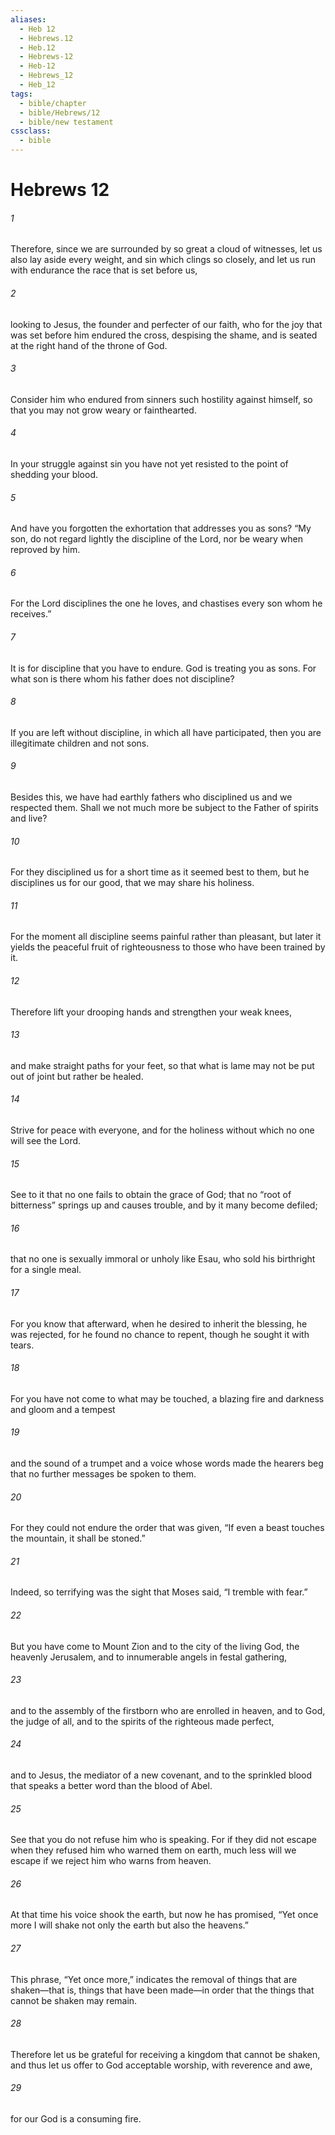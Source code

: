 ```yaml
---
aliases:
  - Heb 12
  - Hebrews.12
  - Heb.12
  - Hebrews-12
  - Heb-12
  - Hebrews_12
  - Heb_12
tags:
  - bible/chapter
  - bible/Hebrews/12
  - bible/new testament
cssclass:
  - bible
---
```


# Hebrews 12

###### 1
Therefore, since we are surrounded by so great a cloud of witnesses, let us also lay aside every weight, and sin which clings so closely, and let us run with endurance the race that is set before us,
###### 2
looking to Jesus, the founder and perfecter of our faith, who for the joy that was set before him endured the cross, despising the shame, and is seated at the right hand of the throne of God.
###### 3
Consider him who endured from sinners such hostility against himself, so that you may not grow weary or fainthearted.
###### 4
In your struggle against sin you have not yet resisted to the point of shedding your blood.
###### 5
And have you forgotten the exhortation that addresses you as sons? “My son, do not regard lightly the discipline of the Lord, nor be weary when reproved by him.
###### 6
For the Lord disciplines the one he loves, and chastises every son whom he receives.”
###### 7
It is for discipline that you have to endure. God is treating you as sons. For what son is there whom his father does not discipline?
###### 8
If you are left without discipline, in which all have participated, then you are illegitimate children and not sons.
###### 9
Besides this, we have had earthly fathers who disciplined us and we respected them. Shall we not much more be subject to the Father of spirits and live?
###### 10
For they disciplined us for a short time as it seemed best to them, but he disciplines us for our good, that we may share his holiness.
###### 11
For the moment all discipline seems painful rather than pleasant, but later it yields the peaceful fruit of righteousness to those who have been trained by it.
###### 12
Therefore lift your drooping hands and strengthen your weak knees,
###### 13
and make straight paths for your feet, so that what is lame may not be put out of joint but rather be healed.
###### 14
Strive for peace with everyone, and for the holiness without which no one will see the Lord.
###### 15
See to it that no one fails to obtain the grace of God; that no “root of bitterness” springs up and causes trouble, and by it many become defiled;
###### 16
that no one is sexually immoral or unholy like Esau, who sold his birthright for a single meal.
###### 17
For you know that afterward, when he desired to inherit the blessing, he was rejected, for he found no chance to repent, though he sought it with tears.
###### 18
For you have not come to what may be touched, a blazing fire and darkness and gloom and a tempest
###### 19
and the sound of a trumpet and a voice whose words made the hearers beg that no further messages be spoken to them.
###### 20
For they could not endure the order that was given, “If even a beast touches the mountain, it shall be stoned.”
###### 21
Indeed, so terrifying was the sight that Moses said, “I tremble with fear.”
###### 22
But you have come to Mount Zion and to the city of the living God, the heavenly Jerusalem, and to innumerable angels in festal gathering,
###### 23
and to the assembly of the firstborn who are enrolled in heaven, and to God, the judge of all, and to the spirits of the righteous made perfect,
###### 24
and to Jesus, the mediator of a new covenant, and to the sprinkled blood that speaks a better word than the blood of Abel.
###### 25
See that you do not refuse him who is speaking. For if they did not escape when they refused him who warned them on earth, much less will we escape if we reject him who warns from heaven.
###### 26
At that time his voice shook the earth, but now he has promised, “Yet once more I will shake not only the earth but also the heavens.”
###### 27
This phrase, “Yet once more,” indicates the removal of things that are shaken—that is, things that have been made—in order that the things that cannot be shaken may remain.
###### 28
Therefore let us be grateful for receiving a kingdom that cannot be shaken, and thus let us offer to God acceptable worship, with reverence and awe,
###### 29
for our God is a consuming fire.


